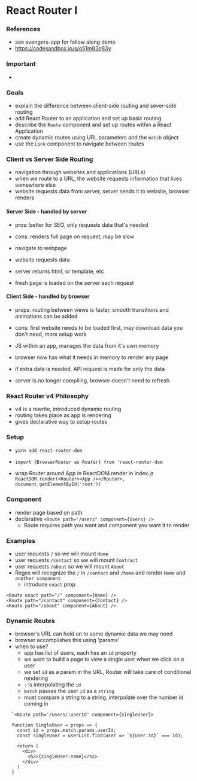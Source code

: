 # React Router I

### References

- see avengers-app for follow along demo
- https://codesandbox.io/s/o51m83q83y

### Important

-

### Goals

- explain the difference between client-side routing and sever-side routing
- add React Router to an application and set up basic routing
- describe the `Route` component and set up routes within a React Application
- create dynamic routes using URL parameters and the `match` object
- use the `Link` component to navigate between routes

### Client vs Server Side Routing

- navigation through websites and applications (URLs)
- when we route to a URL, the website requests information that lives somewhere else
- website requests data from server, server sends it to website, browser renders

#### Server Side - handled by server

- pros: better for SEO, only requests data that's needed
- cons: renders full page on request, may be slow

- navigate to webpage
- website requests data
- server returns html, or template, etc
- fresh page is loaded on the server each request

#### Client Side - handled by browser

- props: routing between views is faster, smooth transitions and animations can be added
- cons: first website needs to be loaded first, may download data you don't need, more setup work

- JS within an app, manages the data from it's own memory
- browser now has what it needs in memory to render any page
- if extra data is needed, API request is made for only the data
- server is no longer compiling, browser doesn't need to refresh

### React Router v4 Philosophy

- v4 is a rewrite, introduced dynamic routing
- routing takes place as app is rendering
- gives declarative way to setup routes

### Setup

- `yarn add react-router-dom`

- `import {BrowserRouter as Router} from 'react-router-dom`

- wrap Router around App in ReactDOM.render in index.js
  `ReactDOM.render(<Router><App /></Router>, document.getElementById('root'))`

### <Route> Component

- render page based on path
- declarative `<Route path="/users" component={Users} />`
  - Route requires path you want and component you want it to render

### Examples

- user requests `/` so we will mount `Home`
- user requests `/contact` so we will mount `Contract`
- user requests `/about` so we will mount `About`
- Regex will recognize the `/` in `/contact` and `/home` and render `Home` and `another component`
  - introduce `exact` prop

```
<Route exact path="/" component={Home} />
<Route path="/contact" component={Contact} />
<Route path="/about" component={About} />
```

### Dynamic Routes

- browser's URL can hold on to some dynamic data we may need
- browser accomplishes this using 'params'
- when to use?
  - app has list of users, each has an `id` property
  - we want to build a page to view a single user when we click on a user
  - we set `id` as a param in the URL, Router will take care of conditional rendering
  - `:` is interpolating the `id`
  - `match` passes the user `id` as a `string`
  - must compare a string to a string, interpolate over the number id coming in

```
  `<Route path='/users/:userId' component={SingleUser}>

  function SingleUser = props => {
    const id = props.match.params.userId;
    const singleUser = userList.find(user => `${user.id}` === id);

    return (
      <div>
        <h2>{singleUser.name}</h2>
      </div>
    )
  }
```
